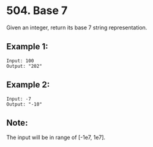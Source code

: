 # 504. Base 7

Given an integer, return its base 7 string representation.

## Example 1:

```
Input: 100
Output: "202"
```

## Example 2:

```
Input: -7
Output: "-10"
```

## Note: 

The input will be in range of [-1e7, 1e7].

